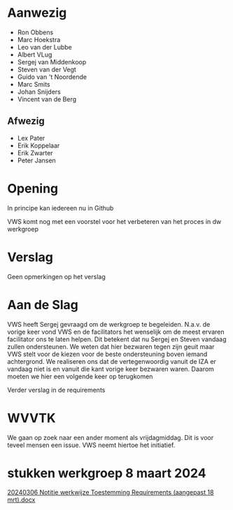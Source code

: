 # Aanwezig
* Ron Obbens
* Marc Hoekstra
* Leo van der Lubbe
* Albert VLug
* Sergej van Middenkoop
* Steven van der Vegt
* Guido van 't Noordende
* Marc Smits
* Johan Snijders
* Vincent van de Berg

## Afwezig
* Lex Pater
* Erik Koppelaar
* Erik Zwarter
* Peter Jansen

# Opening
In principe kan iedereen nu in Github

VWS komt nog met een voorstel voor het verbeteren van het proces in dw werkgroep

# Verslag
Geen opmerkingen op  het verslag

# Aan de Slag
VWS heeft Sergej gevraagd om de werkgroep te begeleiden. N.a.v. de vorige keer vond VWS en de facilitators het wenselijk om de meest ervaren facilitator ons te laten helpen. Dit betekent dat nu Sergej en Steven vandaag zullen ondersteunen. We weten dat hier bezwaren tegen zijn geuit maar VWS stelt voor de kiezen voor de beste ondersteuning boven iemand achtergrond. We realiseren ons dat de vertegenwoordig vanuit de IZA er vandaag niet is en vanuit die kant vorige keer bezwaren waren. Daarom moeten we hier een volgende keer op terugkomen

Verder verslag in de requirements

# WVVTK
We gaan op zoek naar een ander moment als vrijdagmiddag. Dit is voor teveel mensen een issue. VWS neemt hiertoe het initiatief.

# stukken werkgroep 8 maart 2024

[20240306 Notitie werkwijze Toestemming Requirements (aangepast 18 mrt).docx](https://github.com/minvws/generiekefuncties-toestemming/files/14665938/20240306.Notitie.werkwijze.Toestemming.Requirements.aangepast.18.mrt.docx)
